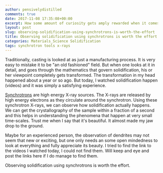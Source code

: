```yaml
---
author: pensivelydistilled
comments: true
date: 2017-11-08 17:35:08+00:00
excerpt: How some amount of curiosity gets amply rewarded when it comes to observing dendritic growth during solidification.
layout: post
slug: observing-solidification-using-synchrotrons-is-worth-the-effort
title: Observing solidification using synchrotrons is worth the effort.
categories: Materials_Science Solidification
tags: synchrotron tools x-rays
---
```


Traditionally, casting is looked at as just a manufacturing process. It is very easy to mistake it to be "an old fashioned" field. But when one looks at it in detail, and goes through the mathematics that govern solidification, his or her viewpoint completely gets transformed. The transformation in my head happened about a year or so ago. But today, I watched solidification happen (videos) and it was simply a satisfying experience.

[Synchrotrons](https://en.wikipedia.org/wiki/Synchrotron) are high energy X-ray sources. The X-rays are released by high energy electrons as they circulate around the synchrotron. Using these synchrotron X-rays, we can observe how solidification actually happens. We can get the crystallography of the sample within a fraction of a second and this helps in understanding the phenomena that happen at very small time-scales. Trust me when I say that it's beautiful. It almost made my jaw drop to the ground.

Maybe for an experienced person, the observation of dendrites may not seem that new or exciting, but one only needs an some open mindedness to look at everything and fully appreciate its beauty. I tried to find the link to the videos I watched today, I could not find them. Will keep and eye and post the links here if I do manage to find them.

Observing solidification using synchrotrons is worth the effort.
